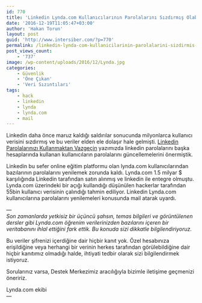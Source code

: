 ```yaml
---
id: 770
title: 'Linkedin Lynda.com Kullanıcılarının Parolalarını Sızdırmış Olabilir'
date: '2016-12-19T11:05:47+03:00'
author: 'Hakan Torun'
layout: post
guid: 'http://www.intersiber.com/?p=770'
permalink: /linkedin-lynda-com-kullanicilarinin-parolalarini-sizdirmis-olabilir/
post_views_count:
    - '737'
image: /wp-content/uploads/2016/12/Lynda.jpg
categories:
    - Güvenlik
    - 'Öne Çıkan'
    - 'Veri Sızıntıları'
tags:
    - hack
    - linkedin
    - lynda
    - lynda.com
    - mail
---
```


Linkedin daha önce maruz kaldığı saldırılar sonucunda milyonlarca kullanıcı verisini sızdırmış ve bu veriler elden ele dolaşır hale gelmişti. [Linkedin Parolalarınızı Kullanmaktan Vazgeçin](http://www.intersiber.com/linkedin-parolalarinizi-kullanmaktan-vazgecin/) yazımızda linkedin parolalarını başka hesaplarında kullanan kullanıcıların parolalarını güncellemelerini önermiştik.

Linkedin bu sefer online eğitim platformu olan lynda.com kullanıcılarından bazılarının parolalarını yenilemek zorunda kaldı. Lynda.com 1.5 milyar $ karşılığında Linkedin tarafından satın alınmış ve linkedin ile entegre olmuştu. Lynda.com üzerindeki bir açığı kullandığı düşünülen hackerlar tarafından 55bin kullanıcı verisinin çalındığı tahmin ediliyor. Linkedin Lynda.com kullanıcılarına parolalarını yenilemeleri konusunda mail atarak uyardı.

—  
*Son zamanlarda yetkisiz bir üçüncü şahsın, temas bilgileri ve görüntülenen dersler gibi Lynda.com öğrenim verilerinizden bazılarını içeren bir veritabanını ihlal ettiğini fark ettik. Bu konuda sizi dikkatle bilgilendiriyoruz.*

Bu veriler şifrenizi içerdiğine dair hiçbir kanıt yok. Özel hesabınıza erişildiğine veya herhangi bir verinin herkes tarafından görülebildiğine dair hiçbir kanıtımız olmadığı halde, ihtiyati tedbir olarak sizi bilgilendirmek istiyoruz.

Sorularınız varsa, Destek Merkezimiz aracılığıyla bizimle iletişime geçmenizi öneririz.

Lynda.com ekibi  
—
